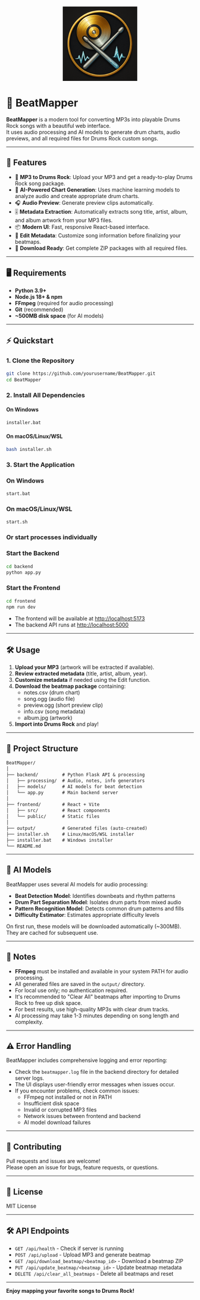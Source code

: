 <p align="center">
  <img src="frontend/logo.png" alt="BeatMapper Logo" width="200"/>
</p>

# 🥁 BeatMapper

**BeatMapper** is a modern tool for converting MP3s into playable Drums Rock songs with a beautiful web interface.  
It uses audio processing and AI models to generate drum charts, audio previews, and all required files for Drums Rock custom songs.

---

## 🚀 Features

- 🎵 **MP3 to Drums Rock**: Upload your MP3 and get a ready-to-play Drums Rock song package.
- 🧠 **AI-Powered Chart Generation**: Uses machine learning models to analyze audio and create appropriate drum charts.
- 🎧 **Audio Preview**: Generate preview clips automatically.
- 🎚️ **Metadata Extraction**: Automatically extracts song title, artist, album, and album artwork from your MP3 files.
- 📦 **Modern UI**: Fast, responsive React-based interface.
- 🔄 **Edit Metadata**: Customize song information before finalizing your beatmaps.
- 💾 **Download Ready**: Get complete ZIP packages with all required files.

---

## 🖥️ Requirements

- **Python 3.9+**
- **Node.js 18+ & npm**
- **FFmpeg** (required for audio processing)
- **Git** (recommended)
- **~500MB disk space** (for AI models)

---

## ⚡ Quickstart

### 1. **Clone the Repository**

```sh
git clone https://github.com/yourusername/BeatMapper.git
cd BeatMapper
```

### 2. **Install All Dependencies**

#### On Windows

```sh
installer.bat
```

#### On macOS/Linux/WSL

```sh
bash installer.sh
```

### 3. **Start the Application**

### On Windows
```sh
start.bat
```

### On macOS/Linux/WSL
``` bash 
start.sh
```

### Or start processes individually

### Start the Backend

```sh
cd backend
python app.py
```

### Start the Frontend

```sh
cd frontend
npm run dev
```

- The frontend will be available at [http://localhost:5173](http://localhost:5173)
- The backend API runs at [http://localhost:5000](http://localhost:5000)

---

## 🛠️ Usage

1. **Upload your MP3** (artwork will be extracted if available).
2. **Review extracted metadata** (title, artist, album, year).
3. **Customize metadata** if needed using the Edit function.
4. **Download the beatmap package** containing:
   - notes.csv (drum chart)
   - song.ogg (audio file)
   - preview.ogg (short preview clip)
   - info.csv (song metadata)
   - album.jpg (artwork)
5. **Import into Drums Rock** and play!

---

## 🧩 Project Structure

```
BeatMapper/
│
├── backend/         # Python Flask API & processing
│   ├── processing/  # Audio, notes, info generators
│   ├── models/      # AI models for beat detection
│   └── app.py       # Main backend server
│
├── frontend/        # React + Vite
│   ├── src/         # React components
│   └── public/      # Static files
│
├── output/          # Generated files (auto-created)
├── installer.sh     # Linux/macOS/WSL installer
├── installer.bat    # Windows installer
└── README.md
```

---

## 🤖 AI Models

BeatMapper uses several AI models for audio processing:

- **Beat Detection Model**: Identifies downbeats and rhythm patterns
- **Drum Part Separation Model**: Isolates drum parts from mixed audio
- **Pattern Recognition Model**: Detects common drum patterns and fills
- **Difficulty Estimator**: Estimates appropriate difficulty levels

On first run, these models will be downloaded automatically (~300MB). They are cached for subsequent use.

---

## 📝 Notes

- **FFmpeg** must be installed and available in your system PATH for audio processing.
- All generated files are saved in the `output/` directory.
- For local use only; no authentication required.
- It's recommended to "Clear All" beatmaps after importing to Drums Rock to free up disk space.
- For best results, use high-quality MP3s with clear drum tracks.
- AI processing may take 1-3 minutes depending on song length and complexity.

---

## ⚠️ Error Handling

BeatMapper includes comprehensive logging and error reporting:

- Check the `beatmapper.log` file in the backend directory for detailed server logs.
- The UI displays user-friendly error messages when issues occur.
- If you encounter problems, check common issues:
  - FFmpeg not installed or not in PATH
  - Insufficient disk space
  - Invalid or corrupted MP3 files
  - Network issues between frontend and backend
  - AI model download failures

---

## 🤝 Contributing

Pull requests and issues are welcome!  
Please open an issue for bugs, feature requests, or questions.

---

## 📄 License

MIT License

---

## 🛠️ API Endpoints

- `GET /api/health` - Check if server is running
- `POST /api/upload` - Upload MP3 and generate beatmap
- `GET /api/download_beatmap/<beatmap_id>` - Download a beatmap ZIP
- `PUT /api/update_beatmap/<beatmap_id>` - Update beatmap metadata
- `DELETE /api/clear_all_beatmaps` - Delete all beatmaps and reset

---

**Enjoy mapping your favorite songs to Drums Rock!**
